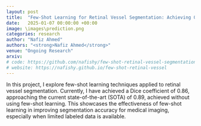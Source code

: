 ```yaml
---
layout: post
title:  "Few-Shot Learning for Retinal Vessel Segmentation: Achieving 0.86 Dice Coefficient"
date:   2025-01-07 00:00:00 +00:00
image: \images\prediction.png
categories: research
author: "Nafiz Ahmed"
authors: "<strong>Nafiz Ahmed</strong>"
venue: "Ongoing Research"
arxiv: 
# code: https://github.com/nafishy/few-shot-retinal-vessel-segmentation
# website: https://nafishy.github.io/few-shot-retinal-vessel
---
```

In this project, I explore few-shot learning techniques applied to retinal vessel segmentation. Currently, I have achieved a Dice coefficient of 0.86, approaching the current state-of-the-art (SOTA) of 0.89, achieved without using few-shot learning. This showcases the effectiveness of few-shot learning in improving segmentation accuracy for medical imaging, especially when limited labeled data is available.
